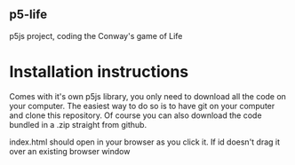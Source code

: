 
## p5-life
p5js project, coding the Conway's game of Life

# Installation instructions
Comes with it's own p5js library, you only need to download all the code on your computer.
The easiest way to do so is to have git on your computer and clone this repository.
Of course you can also download the code bundled in a .zip straight from github.

index.html should open in your browser as you click it.
If id doesn't drag it over an existing browser window
